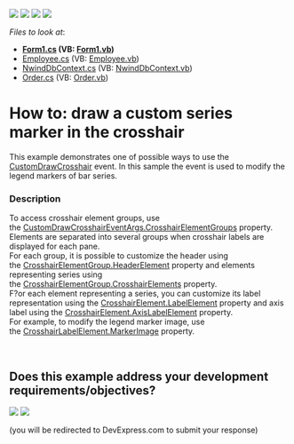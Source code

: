 <!-- default badges list -->
![](https://img.shields.io/endpoint?url=https://codecentral.devexpress.com/api/v1/VersionRange/128574516/15.2.4%2B)
[![](https://img.shields.io/badge/Open_in_DevExpress_Support_Center-FF7200?style=flat-square&logo=DevExpress&logoColor=white)](https://supportcenter.devexpress.com/ticket/details/T333191)
[![](https://img.shields.io/badge/📖_How_to_use_DevExpress_Examples-e9f6fc?style=flat-square)](https://docs.devexpress.com/GeneralInformation/403183)
[![](https://img.shields.io/badge/💬_Leave_Feedback-feecdd?style=flat-square)](#does-this-example-address-your-development-requirementsobjectives)
<!-- default badges end -->
<!-- default file list -->
*Files to look at*:

* **[Form1.cs](./CS/CustomDrawCrosshairSample/Form1.cs) (VB: [Form1.vb](./VB/CustomDrawCrosshairSample/Form1.vb))**
* [Employee.cs](./CS/CustomDrawCrosshairSample/Model/Employee.cs) (VB: [Employee.vb](./VB/CustomDrawCrosshairSample/Model/Employee.vb))
* [NwindDbContext.cs](./CS/CustomDrawCrosshairSample/Model/NwindDbContext.cs) (VB: [NwindDbContext.vb](./VB/CustomDrawCrosshairSample/Model/NwindDbContext.vb))
* [Order.cs](./CS/CustomDrawCrosshairSample/Model/Order.cs) (VB: [Order.vb](./VB/CustomDrawCrosshairSample/Model/Order.vb))
<!-- default file list end -->
# How to: draw a custom series marker in the crosshair


This example demonstrates one of possible ways to use the <a href="https://documentation.devexpress.com/#WindowsForms/DevExpressXtraChartsChartControl_CustomDrawCrosshairtopic">CustomDrawCrosshair</a> event. In this sample the event is used to modify the legend markers of bar series.


<h3>Description</h3>

To access crosshair element groups, use the&nbsp;<a href="https://documentation.devexpress.com/#CoreLibraries/DevExpressXtraChartsCustomDrawCrosshairEventArgs_CrosshairElementGroupstopic">CustomDrawCrosshairEventArgs.CrosshairElementGroups</a>&nbsp;property. Elements&nbsp;are separated into several groups when crosshair labels are displayed for each pane.<br>For each group, it is possible to customize the header using the&nbsp;<a href="https://documentation.devexpress.com/#CoreLibraries/DevExpressXtraChartsCrosshairElementGroup_HeaderElementtopic">CrosshairElementGroup.HeaderElement</a>&nbsp;property and elements representing series using the&nbsp;<a href="https://documentation.devexpress.com/#CoreLibraries/DevExpressXtraChartsCrosshairElementGroup_CrosshairElementstopic">CrosshairElementGroup.CrosshairElements</a>&nbsp;property.<br>F?or each element representing a series, you can customize its label representation using the&nbsp;<a href="https://documentation.devexpress.com/#CoreLibraries/DevExpressXtraChartsCrosshairElement_LabelElementtopic">CrosshairElement.LabelElement</a>&nbsp;property and axis label using the&nbsp;<a href="https://documentation.devexpress.com/#CoreLibraries/DevExpressXtraChartsCrosshairElement_AxisLabelElementtopic">CrosshairElement.AxisLabelElement</a>&nbsp;property.<br>For example, to modify the legend marker image, use the&nbsp;<a href="https://documentation.devexpress.com/#CoreLibraries/DevExpressXtraChartsCrosshairLabelElement_MarkerImagetopic">CrosshairLabelElement.MarkerImage</a>&nbsp;property.

<br/>


<!-- feedback -->
## Does this example address your development requirements/objectives?

[<img src="https://www.devexpress.com/support/examples/i/yes-button.svg"/>](https://www.devexpress.com/support/examples/survey.xml?utm_source=github&utm_campaign=winforms-chart-draw-a-custom-series-marker-in-the-crosshair&~~~was_helpful=yes) [<img src="https://www.devexpress.com/support/examples/i/no-button.svg"/>](https://www.devexpress.com/support/examples/survey.xml?utm_source=github&utm_campaign=winforms-chart-draw-a-custom-series-marker-in-the-crosshair&~~~was_helpful=no)

(you will be redirected to DevExpress.com to submit your response)
<!-- feedback end -->

